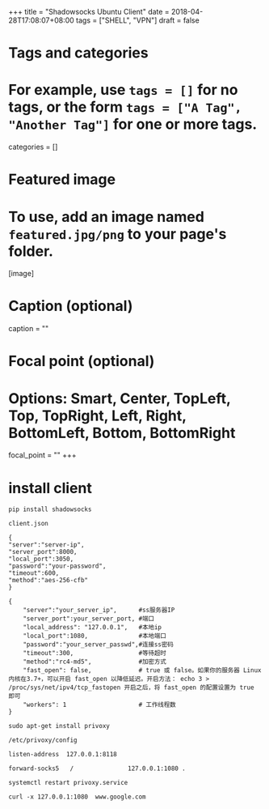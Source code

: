 +++
title = "Shadowsocks Ubuntu Client"
date = 2018-04-28T17:08:07+08:00
tags = ["SHELL", "VPN"]
draft = false

# Tags and categories
# For example, use `tags = []` for no tags, or the form `tags = ["A Tag", "Another Tag"]` for one or more tags.

categories = []

# Featured image
# To use, add an image named `featured.jpg/png` to your page's folder. 
[image]
  # Caption (optional)
  caption = ""

  # Focal point (optional)
  # Options: Smart, Center, TopLeft, Top, TopRight, Left, Right, BottomLeft, Bottom, BottomRight
  focal_point = ""
+++




# install client

```
pip install shadowsocks
```

`client.json`

```
{
"server":"server-ip",
"server_port":8000,
"local_port":3050,
"password":"your-password",
"timeout":600,
"method":"aes-256-cfb"
}                   
```

```
{
    "server":"your_server_ip",      #ss服务器IP
    "server_port":your_server_port, #端口
    "local_address": "127.0.0.1",   #本地ip
    "local_port":1080,              #本地端口
    "password":"your_server_passwd",#连接ss密码
    "timeout":300,                  #等待超时
    "method":"rc4-md5",             #加密方式
    "fast_open": false,             # true 或 false。如果你的服务器 Linux 内核在3.7+，可以开启 fast_open 以降低延迟。开启方法： echo 3 > /proc/sys/net/ipv4/tcp_fastopen 开启之后，将 fast_open 的配置设置为 true 即可
    "workers": 1                    # 工作线程数
}

```


```
sudo apt-get install privoxy
```

`/etc/privoxy/config`


```
listen-address  127.0.0.1:8118

forward-socks5   /               127.0.0.1:1080 .
```

```
systemctl restart privoxy.service
```


```
curl -x 127.0.0.1:1080  www.google.com
```